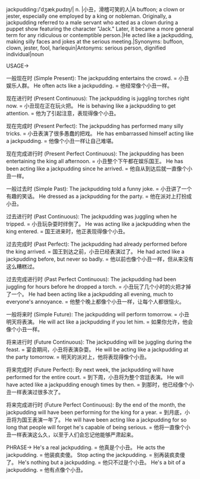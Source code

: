 jackpudding:/ˈdʒækˌpʊdɪŋ/| n. |小丑，滑稽可笑的人|A buffoon; a clown or jester, especially one employed by a king or nobleman.  Originally, a jackpudding referred to a male servant who acted as a clown during a puppet show featuring the character "Jack." Later, it became a more general term for any ridiculous or contemptible person.|He acted like a jackpudding, making silly faces and jokes at the serious meeting.|Synonyms: buffoon, clown, jester, fool, harlequin|Antonyms: serious person, dignified individual|noun

USAGE->

一般现在时 (Simple Present):
The jackpudding entertains the crowd. = 小丑娱乐人群。
He often acts like a jackpudding. = 他经常像个小丑一样。

现在进行时 (Present Continuous):
The jackpudding is juggling torches right now. = 小丑现在正在玩火把。
He is behaving like a jackpudding to get attention. = 他为了引起注意，表现得像个小丑。

现在完成时 (Present Perfect):
The jackpudding has performed many silly tricks. = 小丑表演了很多愚蠢的把戏。
He has embarrassed himself acting like a jackpudding. = 他像个小丑一样让自己难堪。

现在完成进行时 (Present Perfect Continuous):
The jackpudding has been entertaining the king all afternoon. = 小丑整个下午都在娱乐国王。
He has been acting like a jackpudding since he arrived. = 他自从到达后就一直像个小丑一样。

一般过去时 (Simple Past):
The jackpudding told a funny joke. = 小丑讲了一个有趣的笑话。
He dressed as a jackpudding for the party. = 他在派对上打扮成小丑。

过去进行时 (Past Continuous):
The jackpudding was juggling when he tripped. = 小丑玩杂耍时绊倒了。
He was acting like a jackpudding when the king entered. = 国王进来时，他正表现得像个小丑。

过去完成时 (Past Perfect):
The jackpudding had already performed before the king arrived. = 国王到达之前，小丑已经表演过了。
He had acted like a jackpudding before, but never so badly. = 他以前也像个小丑一样，但从来没有这么糟糕过。

过去完成进行时 (Past Perfect Continuous):
The jackpudding had been juggling for hours before he dropped a torch. = 小丑玩了几个小时的火把才掉了一个。
He had been acting like a jackpudding all evening, much to everyone's annoyance. = 他整个晚上都像个小丑一样，让每个人都很恼火。

一般将来时 (Simple Future):
The jackpudding will perform tomorrow. = 小丑明天将表演。
He will act like a jackpudding if you let him. = 如果你允许，他会像个小丑一样。

将来进行时 (Future Continuous):
The jackpudding will be juggling during the feast. = 宴会期间，小丑将表演杂耍。
He will be acting like a jackpudding at the party tomorrow. = 明天的派对上，他将表现得像个小丑。


将来完成时 (Future Perfect):
By next week, the jackpudding will have performed for the entire court. = 到下周，小丑将为整个宫廷表演。
He will have acted like a jackpudding enough times by then. = 到那时，他已经像个小丑一样表演过很多次了。

将来完成进行时 (Future Perfect Continuous):
By the end of the month, the jackpudding will have been performing for the king for a year. = 到月底，小丑将为国王表演一年了。
He will have been acting like a jackpudding for so long that people will forget he's capable of being serious. = 他将一直像个小丑一样表演这么久，以至于人们会忘记他能够严肃起来。


PHRASE->
He's a real jackpudding. = 他真是个小丑。
He acts the jackpudding. = 他装疯卖傻。
Stop acting the jackpudding. = 别再装疯卖傻了。
He's nothing but a jackpudding. = 他只不过是个小丑。
He's a bit of a jackpudding. = 他有点像个小丑。
